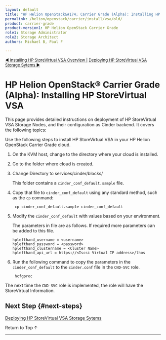 ```yaml
---
layout: default
title: "HP Helion OpenStack&#174; Carrier Grade (Alpha): Installing HP StoreVirtual VSA"
permalink: /helion/openstack/carrier/install/vsa/old/	
product: carrier-grade
product-version1: HP Helion OpenStack Carrier Grade
role1: Storage Administrator
role2: Storage Architect
authors: Michael B, Paul F

---
```

<!--UNDER REVISION-->


<script>

function PageRefresh {
onLoad="window.refresh"
}

PageRefresh();

</script>

<p style="font-size: small;"><a href="/helion/openstack/install/vsa/overview/">&#9664; Installing HP StoreVirtual VSA Overview </a> | <a href="/helion/openstack/carrier/install/vsa/deploy/">Deploying HP StoreVirtual VSA Storage Sytems &#9654;</a></p>


# HP Helion OpenStack&#174; Carrier Grade (Alpha): Installing HP StoreVirtual VSA

This page provides detailed instructions on deployment of HP StoreVirtual VSA Storage Nodes, and their configuration as Cinder backend. It covers the following topics:


Use the following steps to install HP StoreVirtual VSA in your HP Helion OpenStack Carrier Grade cloud.

1. On the KVM host, change to the directory where your cloud is installed. 

2. Go to the folder where cloud is created.

3. Change Directory to services/cinder/blocks/

	This folder contains a `cinder_conf_default.sample` file. 

4. Copy that file to `cinder_conf_default` using any standard method, such as the `cp` command:

		cp cinder_conf_default.sample cinder_conf_default

5.  Modify the `cinder_conf_default` with values based on your environment. 

	The parameters in file are as follows. If required more parameters can be added to this file.

		hplefthand_username = <username>
		hplefthand_password = <password>
		hplefthand_clustername = <Cluster Name>
		hplefthand_api_url = https://<Iscsi Virtual IP address>/lhos

6. Run the following command to copy the parameters in the `cinder_conf_default` to the `cinder.conf` file in the `CND-SVC` role.

		hcfgproc

The next time the `CND-SVC` role is implemented, the role will have the StoreVirtual Information.



## Next Step {#next-steps}

[Deploying HP StoreVirtual VSA Storage Sytems](/helion/openstack/carrier/install/vsa/deploy/)


<a href="#top" style="padding:14px 0px 14px 0px; text-decoration: none;"> Return to Top &#8593; </a>

----

